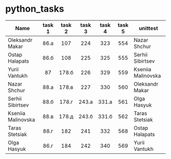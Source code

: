 # python_tasks


| Name | task 1 | task 2 | task 3 | task 4 | task 5 | unittest |
|----------|:-------------:|:-------------:|:-------------:|:-------------:|:-------------:|------|
| Oleksandr Makar | 86.а | 107 | 224 | 323 | 554 | Nazar Shchur |
| Ostap Halapats | 86.б | 108 | 225 | 325 | 555 | Serhii Sibirtsev |
| Yurii Vantukh | 87 | 178.б | 226 | 329 | 559 | Kseniia Malinovska |
| Nazar Shchur | 88.а | 178.в | 227 | 330 | 560 | Oleksandr Makar |
| Serhii Sibirtsev | 88.б | 178.г | 243.а | 331.а | 561 | Olga Hasyuk |
| Kseniia Malinovska | 88.в | 178.д | 243.б | 331.б | 562 | Taras Stetsiak |
| Taras Stetsiak | 88.г | 182 | 241 | 332 | 568 | Ostap Halapats |
| Olga Hasyuk | 86.г | 184 | 242 | 340 | 569 | Yurii Vantukh |
